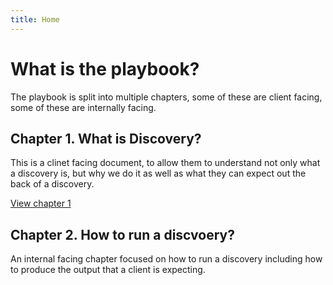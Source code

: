 ```yaml
---
title: Home
---
```


# What is the playbook?
The playbook is split into multiple chapters, some of these are client facing, some of these are internally facing.

## Chapter 1. What is Discovery?
This is a clinet facing document, to allow them to understand not only what a discovery is, but why we do it as well as what they can expect out the back of a discovery.

[View chapter 1](/c1/chapter1-index.md)

## Chapter 2. How to run a discvoery?
An internal facing chapter focused on how to run a discovery including how to produce the output that a client is expecting.

